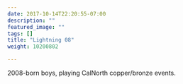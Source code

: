 ```yaml
---
date: 2017-10-14T22:20:55-07:00
description: ""
featured_image: ""
tags: []
title: "Lightning 08"
weight: 10200802

---
```


2008-born boys, playing CalNorth copper/bronze events.
